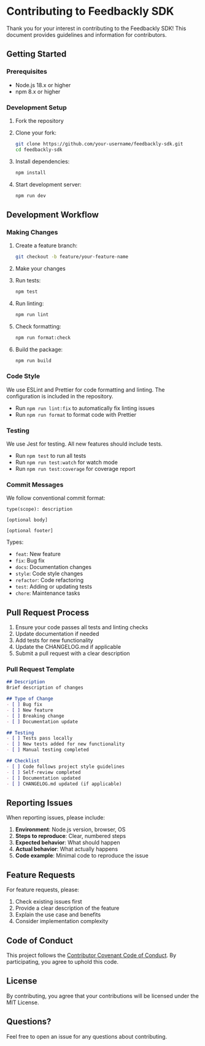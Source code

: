 # Contributing to Feedbackly SDK

Thank you for your interest in contributing to the Feedbackly SDK! This document provides guidelines and information for contributors.

## Getting Started

### Prerequisites

- Node.js 18.x or higher
- npm 8.x or higher

### Development Setup

1. Fork the repository
2. Clone your fork:
   ```bash
   git clone https://github.com/your-username/feedbackly-sdk.git
   cd feedbackly-sdk
   ```

3. Install dependencies:
   ```bash
   npm install
   ```

4. Start development server:
   ```bash
   npm run dev
   ```

## Development Workflow

### Making Changes

1. Create a feature branch:
   ```bash
   git checkout -b feature/your-feature-name
   ```

2. Make your changes
3. Run tests:
   ```bash
   npm test
   ```

4. Run linting:
   ```bash
   npm run lint
   ```

5. Check formatting:
   ```bash
   npm run format:check
   ```

6. Build the package:
   ```bash
   npm run build
   ```

### Code Style

We use ESLint and Prettier for code formatting and linting. The configuration is included in the repository.

- Run `npm run lint:fix` to automatically fix linting issues
- Run `npm run format` to format code with Prettier

### Testing

We use Jest for testing. All new features should include tests.

- Run `npm test` to run all tests
- Run `npm run test:watch` for watch mode
- Run `npm run test:coverage` for coverage report

### Commit Messages

We follow conventional commit format:

```
type(scope): description

[optional body]

[optional footer]
```

Types:
- `feat`: New feature
- `fix`: Bug fix
- `docs`: Documentation changes
- `style`: Code style changes
- `refactor`: Code refactoring
- `test`: Adding or updating tests
- `chore`: Maintenance tasks

## Pull Request Process

1. Ensure your code passes all tests and linting checks
2. Update documentation if needed
3. Add tests for new functionality
4. Update the CHANGELOG.md if applicable
5. Submit a pull request with a clear description

### Pull Request Template

```markdown
## Description
Brief description of changes

## Type of Change
- [ ] Bug fix
- [ ] New feature
- [ ] Breaking change
- [ ] Documentation update

## Testing
- [ ] Tests pass locally
- [ ] New tests added for new functionality
- [ ] Manual testing completed

## Checklist
- [ ] Code follows project style guidelines
- [ ] Self-review completed
- [ ] Documentation updated
- [ ] CHANGELOG.md updated (if applicable)
```

## Reporting Issues

When reporting issues, please include:

1. **Environment**: Node.js version, browser, OS
2. **Steps to reproduce**: Clear, numbered steps
3. **Expected behavior**: What should happen
4. **Actual behavior**: What actually happens
5. **Code example**: Minimal code to reproduce the issue

## Feature Requests

For feature requests, please:

1. Check existing issues first
2. Provide a clear description of the feature
3. Explain the use case and benefits
4. Consider implementation complexity

## Code of Conduct

This project follows the [Contributor Covenant Code of Conduct](CODE_OF_CONDUCT.md). By participating, you agree to uphold this code.

## License

By contributing, you agree that your contributions will be licensed under the MIT License.

## Questions?

Feel free to open an issue for any questions about contributing.
